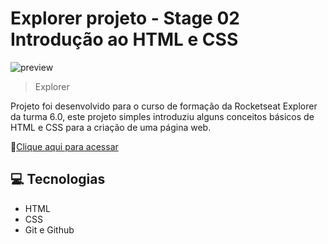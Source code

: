 # Explorer projeto - Stage 02 Introdução ao HTML e CSS

![preview](./.github/preview.png)

> Explorer

Projeto foi desenvolvido para o curso de formação da Rocketseat Explorer da turma 6.0, este projeto simples introduziu alguns conceitos básicos de HTML e CSS para a criação de uma página web.

🔗[Clique aqui para acessar](https://felipepleao.github.io/explorer-pj01/)

## 💻 Tecnologias

- HTML
- CSS
- Git e Github

